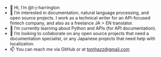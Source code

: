 - 👋 Hi, I’m @t-j-harrington
- 👀 I’m interested in documentation, natural language processing, and open source projects. I work as a technical writer for an API-focused fintech company, and also as a freelance JA > EN translator.
- 🌱 I’m currently learning about Python and APIs (for API documentation).
- 💞️ I’m looking to collaborate on any open source projects that need a documentation specialist, or any Japanese projects that need help with localization.
- 📫 You can reach me via GitHub or at tomhazz@gmail.com

<!---
t-j-harrington/t-j-harrington is a ✨ special ✨ repository because its `README.md` (this file) appears on your GitHub profile.
You can click the Preview link to take a look at your changes.
--->
